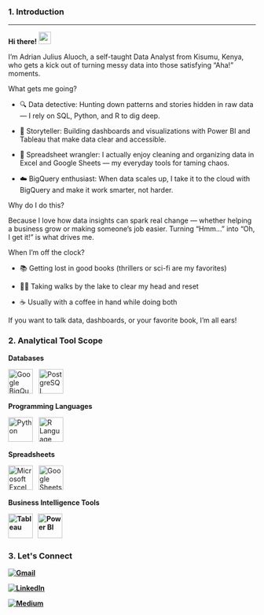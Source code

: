 ### <b>1. Introduction</b>
---

<b>Hi there! <img src="https://emojis.slackmojis.com/emojis/images/1536351075/4594/blob-wave.gif" width="25"/></b>

I’m Adrian Julius Aluoch, a self-taught Data Analyst from Kisumu, Kenya, who gets a kick out of turning messy data into those satisfying “Aha!” moments.

What gets me going?

  - 🔍 Data detective: Hunting down patterns and stories hidden in raw data — I rely on SQL, Python, and R to dig deep.
  
  - 🎨 Storyteller: Building dashboards and visualizations with Power BI and Tableau that make data clear and accessible.
  
  - 🧹 Spreadsheet wrangler: I actually enjoy cleaning and organizing data in Excel and Google Sheets — my everyday tools for taming chaos.
  
  - ☁️ BigQuery enthusiast: When data scales up, I take it to the cloud with BigQuery and make it work smarter, not harder.

Why do I do this?

Because I love how data insights can spark real change — whether helping a business grow or making someone’s job easier. Turning “Hmm...” into “Oh, I get it!” is what drives me.

When I’m off the clock?

  - 📚 Getting lost in good books (thrillers or sci-fi are my favorites)
  
  - 🚶‍♂️ Taking walks by the lake to clear my head and reset
  
  - ☕ Usually with a coffee in hand while doing both

If you want to talk data, dashboards, or your favorite book, I’m all ears!

<div align="left">

### <b>2. Analytical Tool Scope</b>

<b>Databases</b>

[<img src="https://www.vectorlogo.zone/logos/google_bigquery/google_bigquery-icon.svg" height="50" alt="Google BigQuery" />](https://cloud.google.com/bigquery)&nbsp;&nbsp;
[<img src="https://upload.wikimedia.org/wikipedia/commons/2/29/Postgresql_elephant.svg" height="50" width="50" alt="PostgreSQL" />](https://www.postgresql.org/)&nbsp;&nbsp;

<b>Programming Languages</b>

[<img src="https://upload.wikimedia.org/wikipedia/commons/thumb/c/c3/Python-logo-notext.svg/1200px-Python-logo-notext.svg.png" height="50" width="50" alt="Python" />](https://www.python.org/)&nbsp;&nbsp;
[<img src="https://download.logo.wine/logo/R_(programming_language)/R_(programming_language)-Logo.wine.png" height="50" alt="R Language" />](https://www.r-project.org/)&nbsp;&nbsp;

<b>Spreadsheets</b>

[<img src="https://upload.wikimedia.org/wikipedia/commons/3/34/Microsoft_Office_Excel_%282019–present%29.svg" height="50" alt="Microsoft Excel" />](https://www.microsoft.com/excel)&nbsp;&nbsp;
[<img src="https://google.oit.ncsu.edu/wp-content/uploads/sites/6/2021/01/Google_Sheets.max-2800x2800-1.png" height="50" alt="Google Sheets" />](https://www.google.com/sheets/about/)&nbsp;&nbsp;

<b>Business Intelligence Tools<b>

[<img src="https://img.icons8.com/color/512/tableau-software.png" height="50" width="50" alt="Tableau" />](https://www.tableau.com/)&nbsp;&nbsp;
[<img src="https://cdn.freelogovectors.net/wp-content/uploads/2023/11/power-bi-logo-freelogovectors.net_.png" height="50" alt="Power BI" />](https://powerbi.microsoft.com/)

</div>

### <b>3. Let's Connect</b>

[<img alt="Gmail" src="https://img.shields.io/badge/Gmail-D14836?style=for-the-badge&logo=gmail&logoColor=white" />](mailto:adrianjuliusaluoch@gmail.com)

[<img alt="LinkedIn" src="https://img.shields.io/badge/LinkedIn-%230E76A8.svg?&style=for-the-badge&logo=LinkedIn&logoColor=white" />](https://www.linkedin.com/in/adrian-julius-aluoch-b43184333/)

[<img alt="Medium" src="https://img.shields.io/badge/Medium-%23000000.svg?&style=for-the-badge&logo=Medium&logoColor=white"/>](https://medium.com/@adrianjuliusaluoch)
